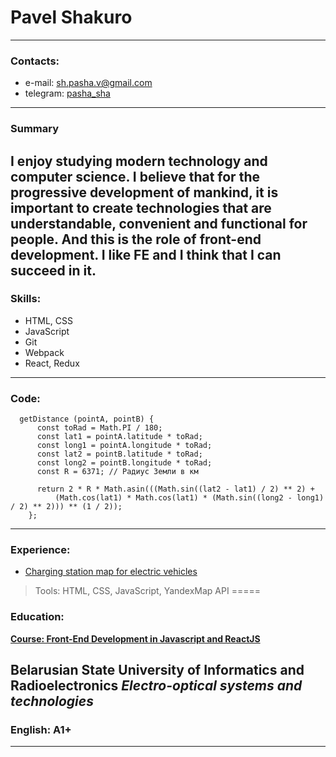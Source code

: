 # Pavel Shakuro
------

### Contacts:
* e-mail: <sh.pasha.v@gmail.com>
* telegram: [pasha_sha](https://t.me/pasha_sha)
-----

### Summary
I enjoy studying modern technology and computer science. I believe that for the progressive development of mankind, it is important to create technologies that are understandable, convenient and functional for people. And this is the role of front-end development. I like FE and I think that I can succeed in it.
-----

### Skills:
* HTML, CSS
* JavaScript
* Git
* Webpack
* React, Redux
-----

### Code:
```
  getDistance (pointA, pointB) {
      const toRad = Math.PI / 180;
      const lat1 = pointA.latitude * toRad;
      const long1 = pointA.longitude * toRad;
      const lat2 = pointB.latitude * toRad;
      const long2 = pointB.longitude * toRad;
      const R = 6371; // Радиус Земли в км

      return 2 * R * Math.asin(((Math.sin((lat2 - lat1) / 2) ** 2) +
          (Math.cos(lat1) * Math.cos(lat1) * (Math.sin((long2 - long1) / 2) ** 2))) ** (1 / 2));
    };
```
-----

### Experience:
* [Charging station map for electric vehicles](https://epoint-e19c5.firebaseapp.com)
> Tools: HTML, CSS, JavaScript, YandexMap API
=====

### Education:
[**Course: Front-End Development in Javascript and ReactJS**](https://retarcorp.by/courses/frontend-dev/?fbclid=IwAR3wIIkSAsWg69HEpXermxYm0i630k-zx4OfOI5TAbNekoVL8atYArGxnt8)

**Belarusian State University of Informatics and Radioelectronics**
*Electro-optical systems and technologies*
-----

### English: A1+
------